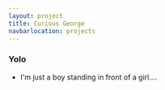 ```yaml
---
layout: project
title: Curious George
navbarlocation: projects
---
```

### Yolo

* I'm just a boy standing in front of a girl....